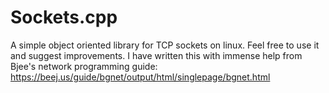 # Sockets.cpp
A simple object oriented library for TCP sockets on linux. Feel free to use it and suggest improvements.
I have written this with immense help from Bjee's network programming guide:
https://beej.us/guide/bgnet/output/html/singlepage/bgnet.html

